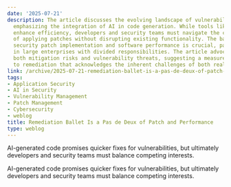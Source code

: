 ```yaml
---
date: '2025-07-21'
description: The article discusses the evolving landscape of vulnerability remediation,
  emphasizing the integration of AI in code generation. While tools like GitHub Copilot
  enhance efficiency, developers and security teams must navigate the complexities
  of applying patches without disrupting existing functionality. The balance between
  security patch implementation and software performance is crucial, particularly
  in large enterprises with divided responsibilities. The article advocates for recognizing
  both mitigation risks and vulnerability threats, suggesting a measured approach
  to remediation that acknowledges the inherent challenges of both realms.
link: /archive/2025-07-21-remediation-ballet-is-a-pas-de-deux-of-patch-and-performance
tags:
- Application Security
- AI in Security
- Vulnerability Management
- Patch Management
- Cybersecurity
- weblog
title: Remediation Ballet Is a Pas de Deux of Patch and Performance
type: weblog
---
```


AI-generated code promises quicker fixes for vulnerabilities, but ultimately developers and security teams must balance competing interests.

AI-generated code promises quicker fixes for vulnerabilities, but ultimately developers and security teams must balance competing interests.

